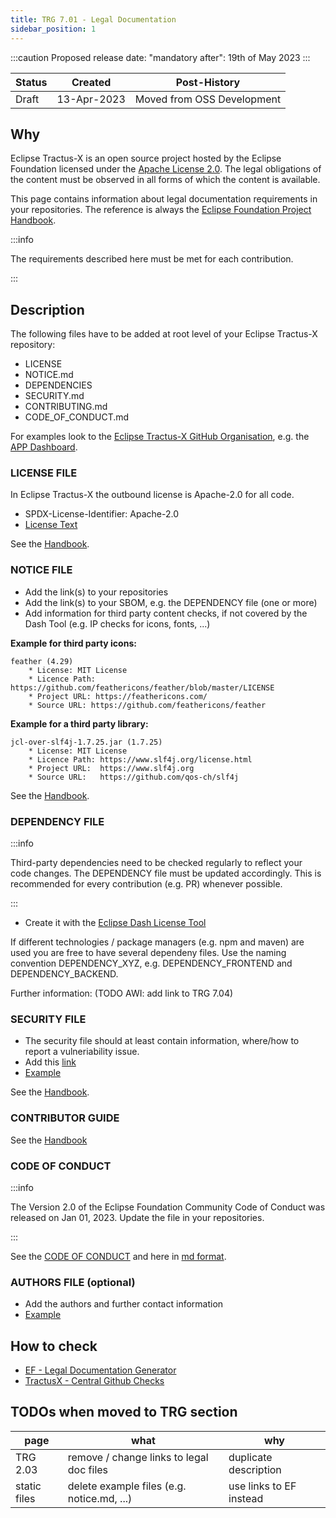 ```yaml
---
title: TRG 7.01 - Legal Documentation
sidebar_position: 1
---
```


:::caution
Proposed release date: "mandatory after": 19th of May 2023
:::

| Status | Created     | Post-History  |
|--------|-------------|---------------|
| Draft  | 13-Apr-2023 | Moved from OSS Development           |

## Why

Eclipse Tractus-X is an open source project hosted by the Eclipse Foundation licensed under the [Apache License 2.0](https://spdx.org/licenses/Apache-2.0). The legal obligations of the content must be observed in all forms of which the content is available.

This page contains information about legal documentation requirements in your repositories. The reference is always the [Eclipse Foundation Project Handbook](https://www.eclipse.org/projects/handbook/#legaldoc).

:::info

The requirements described here must be met for each contribution.

:::

## Description

The following files have to be added at root level of your Eclipse Tractus-X repository:

- LICENSE
- NOTICE.md
- DEPENDENCIES
- SECURITY.md
- CONTRIBUTING.md
- CODE_OF_CONDUCT.md

For examples look to the [Eclipse Tractus-X GitHub Organisation](https://github.com/eclipse-tractusx), e.g. the [APP Dashboard](https://github.com/eclipse-tractusx/app-dashboard).

### LICENSE FILE

In Eclipse Tractus-X the outbound license is Apache-2.0 for all code.

- SPDX-License-Identifier: Apache-2.0
- [License Text](https://www.apache.org/licenses/LICENSE-2.0.txt)

See the [Handbook](https://www.eclipse.org/projects/handbook/#legaldoc-license).

### NOTICE FILE

- Add the link(s) to your repositories
- Add the link(s) to your SBOM, e.g. the DEPENDENCY file (one or more)
- Add information for third party content checks, if not covered by the Dash Tool (e.g. IP checks for icons, fonts, ...)

**Example for third party icons:**

```shell
feather (4.29)
    * License: MIT License
    * Licence Path: https://github.com/feathericons/feather/blob/master/LICENSE
    * Project URL: https://feathericons.com/
    * Source URL: https://github.com/feathericons/feather
```

**Example for a third party library:**

```shell
jcl-over-slf4j-1.7.25.jar (1.7.25)
    * License: MIT License
    * Licence Path: https://www.slf4j.org/license.html
    * Project URL:  https://www.slf4j.org
    * Source URL:   https://github.com/qos-ch/slf4j
```

See the [Handbook](https://www.eclipse.org/projects/handbook/#legaldoc-notice).

### DEPENDENCY FILE

:::info

Third-party dependencies need to be checked regularly to reflect your code changes. The DEPENDENCY file must be updated accordingly. This is recommended for every contribution (e.g. PR) whenever possible.

:::

- Create it with the [Eclipse Dash License Tool](https://www.eclipse.org/projects/handbook/#ip-license-tool)

If different technologies / package managers (e.g. npm and maven) are used you are free to have several dependeny files. Use the naming convention DEPENDENCY_XYZ, e.g. DEPENDENCY_FRONTEND and DEPENDENCY_BACKEND.

Further information: (TODO AWI: add link to TRG 7.04)

### SECURITY FILE

- The security file should at least contain information, where/how to report a vulneriability issue.
- Add this [link](https://www.eclipse.org/security/)
- [Example](https://github.com/eclipse-tractusx/app-dashboard/blob/main/SECURITY.md)

See the [Handbook](https://www.eclipse.org/projects/handbook/#vulnerability).

### CONTRIBUTOR GUIDE

See the [Handbook](https://www.eclipse.org/projects/handbook/#legaldoc-contributor)

### CODE OF CONDUCT

:::info

The Version 2.0  of the Eclipse Foundation Community Code of Conduct was released on Jan 01, 2023.
Update the file in your repositories.

:::

See the [CODE OF CONDUCT](https://www.eclipse.org/org/documents/Community_Code_of_Conduct.php)
and here in [md format](https://raw.githubusercontent.com/eclipse/.github/master/CODE_OF_CONDUCT.md).

### AUTHORS FILE (optional)

- Add the authors and further contact information
- [Example](https://github.com/eclipse-tractusx/sldt-digital-twin-registry/blob/main/AUTHORS.md)

## How to check

- [EF - Legal Documentation Generator](https://www.eclipse.org/projects/tools/documentation.php?id=automotive.tractusx)
- [TractusX - Central Github Checks](https://eclipse-tractusx.github.io/docs/github-checks)

## TODOs when moved to TRG section

| page | what     | why  |
|--------|-------------|---------------|
| TRG 2.03  | remove / change links to legal doc files | duplicate description           |
| static files  | delete example files (e.g. notice.md, ...) | use links to EF instead           |
